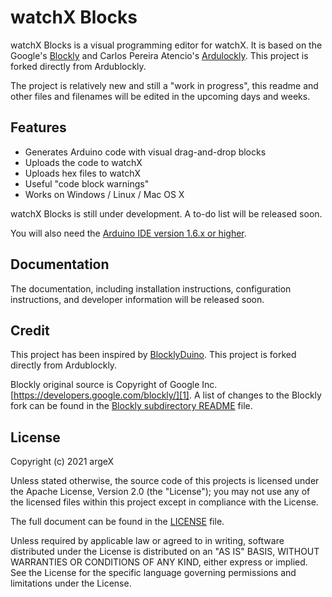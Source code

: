 # watchX Blocks
watchX Blocks is a visual programming editor for watchX. It is based on the Google's [Blockly][1] and Carlos Pereira Atencio's [Ardulockly][18]. This project is forked directly from Ardublockly.

The project is relatively new and still a "work in progress", this readme and other files and filenames will be edited in the upcoming days and weeks.


## Features
* Generates Arduino code with visual drag-and-drop blocks
* Uploads the code to watchX
* Uploads hex files to watchX
* Useful "code block warnings"
* Works on Windows / Linux / Mac OS X

watchX Blocks is still under development. A to-do list will be released soon.

You will also need the [Arduino IDE version 1.6.x or higher][2].


## Documentation
The documentation, including installation instructions, configuration instructions, and developer information will be released soon.


## Credit
This project has been inspired by [BlocklyDuino][16].
This project is forked directly from Ardublockly.

Blockly original source is Copyright of Google Inc. [https://developers.google.com/blockly/][1]. A list of changes to the Blockly fork can be found in the [Blockly subdirectory README][17] file.


## License
Copyright (c) 2021 argeX

Unless stated otherwise, the source code of this projects is
licensed under the Apache License, Version 2.0 (the "License");
you may not use any of the licensed files within this project
except in compliance with the License.

The full document can be found in the [LICENSE][9] file.

Unless required by applicable law or agreed to in writing, software
distributed under the License is distributed on an "AS IS" BASIS,
WITHOUT WARRANTIES OR CONDITIONS OF ANY KIND, either express or implied.
See the License for the specific language governing permissions and
limitations under the License.


[1]: https://developers.google.com/blockly/
[2]: http://www.arduino.cc/en/main/software/
[3]: TODO.md
[4]: https://github.com/carlosperate/ardublockly/releases/
[5]: https://github.com/carlosperate/ardublockly/wiki/Installing-Ardublockly
[6]: https://github.com/carlosperate/ardublockly/wiki/Configure-Ardublockly
[7]: https://github.com/carlosperate/ardublockly/wiki
[8]: https://github.com/carlosperate/ardublockly/compare/blockly-original...master
[9]: https://github.com/carlosperate/ardublockly/blob/master/LICENSE
[10]: http://ardublockly.embeddedlog.com/demo/index.html
[11]: http://ardublockly.embeddedlog.com/demo/classic/index.html
[12]: http://ardublockly-builds.s3-website-us-west-2.amazonaws.com/index.html?prefix=linux/
[13]: http://ardublockly-builds.s3-website-us-west-2.amazonaws.com/index.html?prefix=windows/
[14]: http://ardublockly-builds.s3-website-us-west-2.amazonaws.com/index.html?prefix=mac/
[15]: http://www.arduino.cc
[16]: https://github.com/BlocklyDuino/BlocklyDuino
[17]: blockly/README.md

[18]: https://github.com/carlosperate/ardublockly